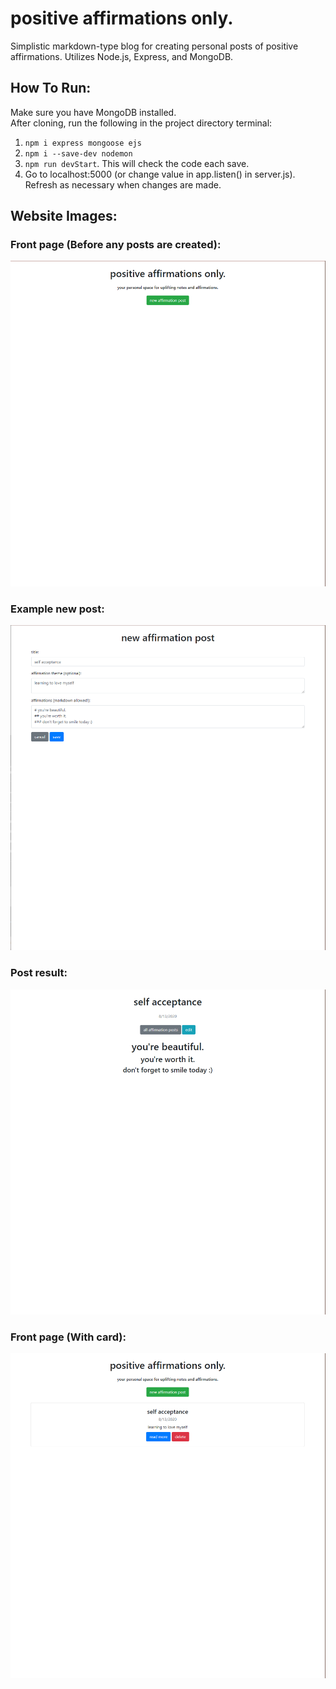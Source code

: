# positive affirmations only.
Simplistic markdown-type blog for creating personal posts of positive affirmations. 
Utilizes Node.js, Express, and MongoDB.

## How To Run:
Make sure you have MongoDB installed.<br/>
After cloning, run the following in the project directory terminal:
1. `npm i express mongoose ejs`
2. `npm i --save-dev nodemon`
3. `npm run devStart`. This will check the code each save.
4. Go to localhost:5000 (or change value in app.listen() in server.js). Refresh as necessary when changes are made.

## Website Images:
### Front page (Before any posts are created):
![Front page](https://github.com/feliciawang08/pos-affs/blob/master/example%20images/front%20page.PNG)

### Example new post:
![New post](https://github.com/feliciawang08/pos-affs/blob/master/example%20images/example%20new%20post.PNG)

### Post result:
![Post result](https://github.com/feliciawang08/pos-affs/blob/master/example%20images/post.PNG)

### Front page (With card):
![Front page with card](https://github.com/feliciawang08/pos-affs/blob/master/example%20images/front%20page%20with%20card.PNG)
